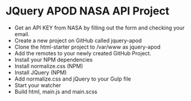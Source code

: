 # JQuery APOD NASA API Project
* Get an API KEY from NASA by filling out the form and checking your email.
* Create a new project on GitHub called jquery-apod
* Clone the html-starter project to /var/www as jquery-apod
* Add the remotes to your newly created GitHub Project.
* Install your NPM dependencies
* Install normalize.css (NPM)
* Install JQuery (NPM)
* Add normalize.css and jQuery to your Gulp file
* Start your watcher
* Build html, main.js and main.scss


